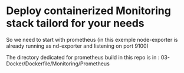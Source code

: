 # Deploy containerized Monitoring stack tailord for your needs

So we need to start with prometheus (in this exemple node-exporter is already running as nd-exporter and listening on port 9100)

The directory dedicated for prometheus build in this repo is in :
03-Docker/Dockerfile/Monitoring/Prometheus
